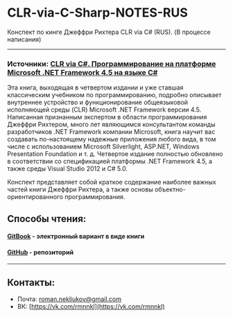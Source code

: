 # CLR-via-C-Sharp-NOTES-RUS

Конспект по кинге Джеффри Рихтера CLR via C\# \(RUS\). \(В процессе написания\)

---

### Источники: [CLR via C\#. Программирование на платформе Microsoft .NET Framework 4.5 на языке C\#](https://github.com/micros-uz/csharp/tree/master/Level1/Books)

Эта книга, выходящая в четвертом издании и уже ставшая классическим учебником по программированию, подробно описывает внутреннее устройство и функционирование общеязыковой исполняющей среды \(CLR\) Microsoft .NET Framework версии 4.5. Написанная признанным экспертом в области программирования Джеффри Рихтером, много лет являющимся консультантом команды разработчиков .NET Framework компании Microsoft, книга научит вас создавать по-настоящему надежные приложения любого вида, в том числе с использованием Microsoft Silverlight, ASP.NET, Windows Presentation Foundation и т. д. Четвертое издание полностью обновлено в соответствии со спецификацией платформы .NET Framework 4.5, а также среды Visual Studio 2012 и C\# 5.0.

Конспект представляет собой краткое содержание наиболее важных частей книги Джеффри Рихтера, а также основы объектно-ориентированного программирования.

## Способы чтения:

#### [GitBook](https://nekliukov.gitbooks.io/konspekt-po-kinge-dzheffri-rihtera-clr-via-c/content/) - электронный вариант в виде книги

#### [GitHub](https://github.com/Nekliukov/CLR-via-C-Sharp-NOTES-RUS.git) - репозиторий

---

## Контакты:

* Почта: roman.nekliukov@gmail.com
* ВК: [https://vk.com/rmnnkl](https://vk.com/rmnnkl)



